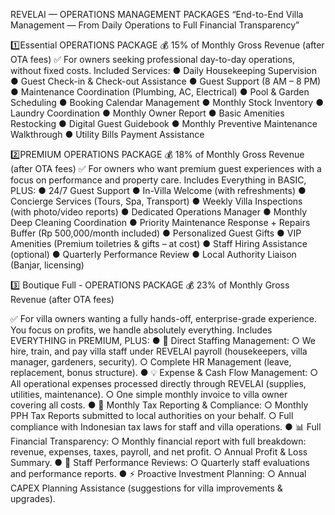 REVELAI — OPERATIONS
MANAGEMENT PACKAGES
“End-to-End Villa Management — From Daily Operations to Full Financial
Transparency”

1️⃣Essential OPERATIONS PACKAGE
💰 15% of Monthly Gross Revenue (after OTA fees)
✅ For owners seeking professional day-to-day operations, without fixed costs.
Included Services:
● Daily Housekeeping Supervision
● Guest Check-in & Check-out Assistance
● Guest Support (8 AM – 8 PM)
● Maintenance Coordination (Plumbing, AC, Electrical)
● Pool & Garden Scheduling
● Booking Calendar Management
● Monthly Stock Inventory
● Laundry Coordination
● Monthly Owner Report
● Basic Amenities Restocking
● Digital Guest Guidebook
● Monthly Preventive Maintenance Walkthrough
● Utility Bills Payment Assistance

2️⃣PREMIUM OPERATIONS PACKAGE
💰 18% of Monthly Gross Revenue (after OTA fees)
✅ For owners who want premium guest experiences with a focus on performance
and property care.
Includes Everything in BASIC, PLUS:
● 24/7 Guest Support
● In-Villa Welcome (with refreshments)
● Concierge Services (Tours, Spa, Transport)
● Weekly Villa Inspections (with photo/video reports)
● Dedicated Operations Manager
● Monthly Deep Cleaning Coordination
● Priority Maintenance Response + Repairs Buffer (Rp 500,000/month included)
● Personalized Guest Gifts
● VIP Amenities (Premium toiletries & gifts – at cost)
● Staff Hiring Assistance (optional)
● Quarterly Performance Review
● Local Authority Liaison (Banjar, licensing)

3️⃣ Boutique Full - OPERATIONS PACKAGE
💰 23% of Monthly Gross Revenue (after OTA fees)

✅ For villa owners wanting a fully hands-off, enterprise-grade experience. You focus
on profits, we handle absolutely everything.
Includes EVERYTHING in PREMIUM, PLUS:
● 🧾 Direct Staffing Management:
○ We hire, train, and pay villa staff under REVELAI payroll (housekeepers,
villa manager, gardeners, security).
○ Complete HR Management (leave, replacement, bonus structure).
● 💡 Expense & Cash Flow Management:
○ All operational expenses processed directly through REVELAI (supplies,
utilities, maintenance).
○ One simple monthly invoice to villa owner covering all costs.
● 📑 Monthly Tax Reporting & Compliance:
○ Monthly PPH Tax Reports submitted to local authorities on your behalf.
○ Full compliance with Indonesian tax laws for staff and villa operations.
● 📊 Full Financial Transparency:
○ Monthly financial report with full breakdown: revenue, expenses, taxes,
payroll, and net profit.
○ Annual Profit & Loss Summary.
● 🔎 Staff Performance Reviews:
○ Quarterly staff evaluations and performance reports.
● ⚡ Proactive Investment Planning:
○ Annual CAPEX Planning Assistance (suggestions for villa improvements &
upgrades).